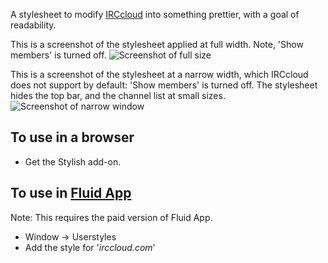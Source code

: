 A stylesheet to modify [IRCcloud](https://www.irccloud.com/) into something prettier, with a goal of readability.

This is a screenshot of the stylesheet applied at full width. Note, 'Show members' is turned off.
![Screenshot of full size](https://dl.dropboxusercontent.com/u/38141173/irccloud-prettier/normal.png)

This is a screenshot of the stylesheet at a narrow width, which IRCcloud does not support by default: 
'Show members' is turned off. The stylesheet hides the top bar, and the channel list at small sizes. 
![Screenshot of narrow window](https://dl.dropboxusercontent.com/u/38141173/irccloud-prettier/narrow.png)

## To use in a browser

* Get the Stylish add-on. 


## To use in [Fluid App](http://fluidapp.com/)
Note: This requires the paid version of Fluid App.

* Window -> Userstyles
* Add the style for '*irccloud.com*'
